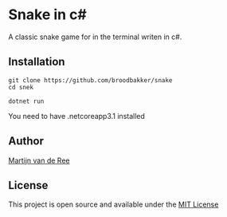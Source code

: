 # Snake in c#

A classic snake game for in the terminal writen in c#.

## Installation

```
git clone https://github.com/broodbakker/snake
cd snek

dotnet run
```

You need to have .netcoreapp3.1 installed

##  Author
 [Martijn van de Ree](https://google.nl)

## License
This project is open source and available under the [MIT License](https://github.com/broodbakker/snake/blob/master/LICENSE)

